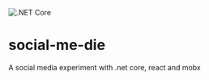![.NET Core](https://github.com/canyener/social-me-die/workflows/.NET%20Core/badge.svg)
# social-me-die
A social media experiment with .net core, react and mobx
